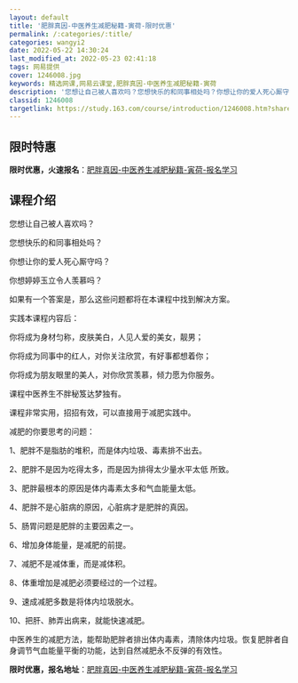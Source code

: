 ```yaml
---
layout: default
title: '肥胖真因-中医养生减肥秘籍-寅荷-限时优惠'
permalink: /:categories/:title/
categories: wangyi2
date: 2022-05-22 14:30:24
last_modified_at: 2022-05-23 02:41:18
tags: 网易提供
cover: 1246008.jpg
keywords: 精选网课,网易云课堂,肥胖真因-中医养生减肥秘籍-寅荷
description: '您想让自己被人喜欢吗？您想快乐的和同事相处吗？你想让你的爱人死心厮守吗？你想婷婷玉立令人羡慕吗？如果有一个答案是，那么这'
classid: 1246008
targetlink: https://study.163.com/course/introduction/1246008.htm?share=1&shareId=1025206652&utm_campaign=share&utm_medium=iphoneShare&utm_source=&utm_u=1025206652
---
```


## 限时特惠

**限时优惠，火速报名**：[肥胖真因-中医养生减肥秘籍-寅荷-报名学习](https://study.163.com/course/introduction/1246008.htm?share=1&shareId=1025206652&utm_campaign=share&utm_medium=iphoneShare&utm_source=&utm_u=1025206652)

## 课程介绍

您想让自己被人喜欢吗？

您想快乐的和同事相处吗？

你想让你的爱人死心厮守吗？

你想婷婷玉立令人羡慕吗？

如果有一个答案是，那么这些问题都将在本课程中找到解决方案。



实践本课程内容后：

你将成为身材匀称，皮肤美白，人见人爱的美女，靓男；

你将成为同事中的红人，对你关注欣赏，有好事都想着你；

你将成为朋友眼里的美人，对你欣赏羡慕，倾力愿为你服务。



课程中医养生不胖秘笈达梦独有。



课程非常实用，招招有效，可以直接用于减肥实践中。



减肥的你要思考的问题：



1、肥胖不是脂肪的堆积，而是体内垃圾、毒素排不出去。

2、肥胖不是因为吃得太多，而是因为排得太少量水平太低 所致。

3、肥胖最根本的原因是体内毒素太多和气血能量太低。

4、肥胖不是心脏病的原因，心脏病才是肥胖的真因。



5、肠胃问题是肥胖的主要因素之一。

6、增加身体能量，是减肥的前提。

7、减肥不是减体重，而是减体积。

8、体重增加是减肥必须要经过的一个过程。



9、速成减肥多数是将体内垃圾脱水。

10、把肝、肺弄出病来，就能快速减肥。



中医养生的减肥方法，能帮助肥胖者排出体内毒素，清除体内垃圾。恢复肥胖者自身调节气血能量平衡的功能，达到自然减肥永不反弹的有效性。

**限时优惠，报名地址**：[肥胖真因-中医养生减肥秘籍-寅荷-报名学习](https://study.163.com/course/introduction/1246008.htm?share=1&shareId=1025206652&utm_campaign=share&utm_medium=iphoneShare&utm_source=&utm_u=1025206652)

